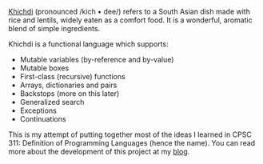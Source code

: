 [Khichdi](https://en.wikipedia.org/wiki/Khichdi_(dish)) (pronounced /kich • dee/) refers to a South Asian dish made with rice and lentils, widely eaten as a comfort food. It is a wonderful, aromatic blend of simple ingredients.

Khichdi is a functional language which supports:
- Mutable variables (by-reference and by-value)
- Mutable boxes
- First-class (recursive) functions
- Arrays, dictionaries and pairs
- Backstops (more on this later)
- Generalized search
- Exceptions
- Continuations

This is my attempt of putting together most of the ideas I learned in CPSC 311: Definition of Programming Languages (hence the name). You can read more about the development of this project at my [blog](https://kumarpit.github.io/posts/khichdi/).
